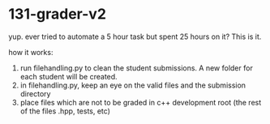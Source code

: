 # 131-grader-v2
yup. ever tried to automate a 5 hour task but spent 25 hours on it? This is it.

how it works:
  1. run filehandling.py to clean the student submissions. A new folder for each student will be created.
  2. in filehandling.py, keep an eye on the valid files and the submission directory
  3. place files which are not to be graded in c++ development root (the rest of the files .hpp, tests, etc)
